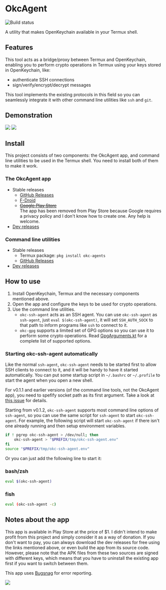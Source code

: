 # OkcAgent

![Build status](https://github.com/DDoSolitary/OkcAgent/workflows/.github/workflows/build.yml/badge.svg)

A utility that makes OpenKeychain available in your Termux shell.

## Features

This tool acts as a bridge/proxy between Termux and OpenKeychain, enabling you to perform crypto operations in Termux using your keys stored in OpenKeychain, like:

- authenticate SSH connections
- sign/verify/encrypt/decrypt messages

This tool implements the existing protocols in this field so you can seamlessly integrate it with other command line utilities like `ssh` and `git`.

## Demonstration

![](https://i.ibb.co/zG8Mq9Q/okc-ssh-agent.gif)
![](https://i.ibb.co/X2PFCDm/okc-gpg.gif)

## Install

This project consists of two components: the OkcAgent app, and command line utilities to be used in the Termux shell. You need to install both of them to make it work.

### The OkcAgent app

- Stable releases
  - [GitHub Releases](https://github.com/DDoSolitary/OkcAgent/releases)
  - [F-Droid](https://f-droid.org/packages/org.ddosolitary.okcagent/)
  - <del>[Google Play Store](https://play.google.com/store/apps/details?id=org.ddosolitary.okcagent)</del>  
    The app has been removed from Play Store because Google requires a privacy policy and I don't know how to create one. Any help is welcome.
- [Dev releases](https://ddosolitary-builds.sourceforge.io/OkcAgent/)

### Command line utilities

- Stable releases
  - Termux package: `pkg install okc-agents`
  - [GitHub Releases](https://github.com/DDoSolitary/okc-agents/releases)
- [Dev releases](https://ddosolitary-builds.sourceforge.io/okc-agents/)

## How to use

1. Install OpenKeychain, Termux and the necessary components mentioned above.
2. Open the app and configure the keys to be used for crypto operations.
3. Use the command line utilities.
    - `okc-ssh-agent` acts as an SSH agent. You can use `okc-ssh-agent` as `ssh-agent`, just `eval $(okc-ssh-agent)`, it will set `SSH_AUTH_SOCK` to that path to inform programs like `ssh` to connect to it.
    - `okc-gpg` supports a limited set of GPG options so you can use it to perform some crypto operations. Read [GpgArguments.kt](https://github.com/DDoSolitary/OkcAgent/blob/master/app/src/main/java/org/ddosolitary/okcagent/gpg/GpgArguments.kt) for a complete list of supported options.

### Starting okc-ssh-agent automatically

Like the normal `ssh-agent`, `okc-ssh-agent` needs to be started first to allow SSH clients to connect to it, and it will be handy to have it started automatically. You can put some startup script in `~/.bashrc` or `~/.profile` to start the agent when you open a new shell.

For v0.1.1 and earlier versions (of the command line tools, not the OkcAgent app), you need to spefify socket path as its first argument. Take a look at [this issue](https://github.com/DDoSolitary/okc-agents/issues/2) for details.

Starting from v0.1.2, `okc-ssh-agent` supports most command line options of `ssh-agent`, so you can use the same script for `ssh-agent` to start `okc-ssh-agent`. For example, the following script will start `okc-ssh-agent` if there isn't one already running and then setup environment variables.

```bash
if ! pgrep okc-ssh-agent > /dev/null; then
	okc-ssh-agent > "$PREFIX/tmp/okc-ssh-agent.env"
fi
source "$PREFIX/tmp/okc-ssh-agent.env"
```

Or you can just add the following line to start it:

### bash/zsh
```bash
eval $(okc-ssh-agent)
```

### fish
```sh
eval (okc-ssh-agent -c)
```

## Notes about the app

This app is available in Play Store at the price of $1. I didn't intend to make profit from this project and simply consider it as a way of donation. If you don't want to pay, you can always download the dev releases for free using the links mentioned above, or even build the app from its source code. However, please note that the APK files from these two sources are signed with different keys, which means that you have to uninstall the existing app first if you want to switch between them.

This app uses [Bugsnag](https://www.bugsnag.com/) for error reporting.

[![](https://i.ibb.co/PQy8pkK/bugsnag.png)](https://www.bugsnag.com/)
